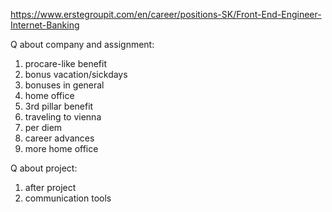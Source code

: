 https://www.erstegroupit.com/en/career/positions-SK/Front-End-Engineer-Internet-Banking

Q about company and assignment:
1) procare-like benefit
2) bonus vacation/sickdays
3) bonuses in general
4) home office
5) 3rd pillar benefit
6) traveling to vienna
7) per diem
8) career advances
9) more home office

Q about project:
1) after project
2) communication tools

